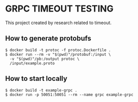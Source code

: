 # GRPC TIMEOUT TESTING

This project created by research related to timeout.

## How to generate protobufs

```shell
$ docker build -t protoc -f protoc.Dockerfile .
$ docker run --rm -v "$(pwd)"/protobuf:/input \
  -v "$(pwd)"/pb:/output protoc \
  /input/example.proto
```

## How to start locally

```shell
$ docker build -t example-grpc .
$ docker run -p 50051:50051 --rm --name grpc example-grpc
```

